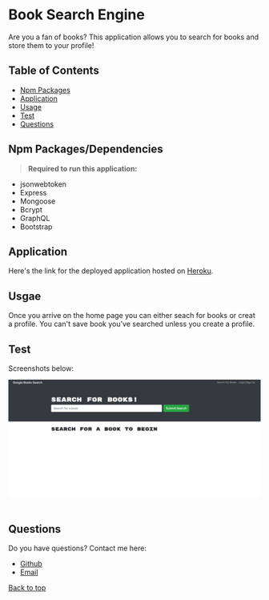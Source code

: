 # Book Search Engine

Are you a fan of books? This application allows you to search for books and store them to your profile!

## Table of Contents
* [Npm Packages](#Npm-Packages/Dependencies)
* [Application](#Application)
* [Usage](#Usage)
* [Test](#Test)
* [Questions](#Questions)

## Npm Packages/Dependencies 
><b>Required to run this application:</b>
* jsonwebtoken
* Express
* Mongoose 
* Bcrypt
* GraphQL 
* Bootstrap
 
## Application
Here's the link for the deployed application hosted on [Heroku](https://sheltered-plateau-60223.herokuapp.com/).


## Usgae

Once you arrive on the home page you can either seach for books or creat a profile. You can't save book you've searched unless you create a profile. 

## Test

Screenshots below:</b>

<img src="./images/Screenshot1.png"></b>
<img src=""></b>
<img src=""></b>






## Questions
Do you have questions? Contact me here:
* [Github](https://github.com/jameleggleston)
* [Email](jamel.eggleston@gmail.com)



[Back to top](#Book-Search-Engine)
